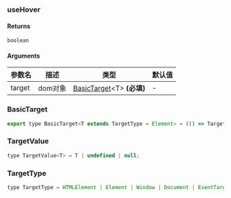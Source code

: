 ### useHover

#### Returns
`boolean`

#### Arguments
|参数名|描述|类型|默认值|
|---|---|---|---|
|target|dom对象|[BasicTarget](#BasicTarget)&lt;T&gt;  **(必填)**|-|

### BasicTarget

```js
export type BasicTarget<T extends TargetType = Element> = (() => TargetValue<T>) | TargetValue<T> | MutableRefObject<TargetValue<T>>;
```

### TargetValue

```js
type TargetValue<T> = T | undefined | null;
```

### TargetType

```js
type TargetType = HTMLElement | Element | Window | Document | EventTarget;
```